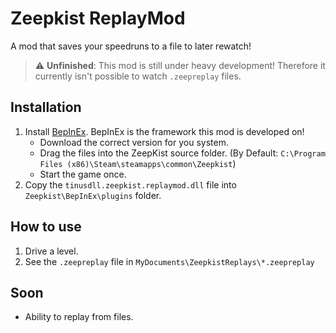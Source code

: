 # Zeepkist ReplayMod
A mod that saves your speedruns to a file to later rewatch!
> :warning: **Unfinished**: This mod is still under heavy development! Therefore it currently isn't possible to watch `.zeepreplay` files.

## Installation
1. Install [BepInEx](https://github.com/BepInEx/BepInEx/releases/latest). BepInEx is the framework this mod is developed on!
    * Download the correct version for you system.
    * Drag the files into the ZeepKist source folder. (By Default: `C:\Program Files (x86)\Steam\steamapps\common\Zeepkist`)
    * Start the game once.
2. Copy the `tinusdll.zeepkist.replaymod.dll` file into `Zeepkist\BepInEx\plugins` folder.

## How to use
1. Drive a level.
2. See the `.zeepreplay` file in `MyDocuments\ZeepkistReplays\*.zeepreplay`

## Soon
* Ability to replay from files.